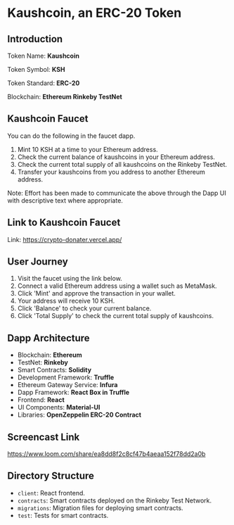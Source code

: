 # Kaushcoin, an ERC-20 Token

## Introduction
Token Name: **Kaushcoin**

Token Symbol: **KSH**

Token Standard: **ERC-20**

Blockchain: **Ethereum Rinkeby TestNet**

## Kaushcoin Faucet

You can do the following in the faucet dapp.
1. Mint 10 KSH at a time to your Ethereum address.
2. Check the current balance of kaushcoins in your Ethereum address.
3. Check the current total supply of all kaushcoins on the Rinkeby TestNet.
4. Transfer your kaushcoins from you address to another Ethereum address.

Note: Effort has been made to communicate the above through the Dapp UI with descriptive text where appropriate.

## Link to Kaushcoin Faucet

Link: https://crypto-donater.vercel.app/

## User Journey

1. Visit the faucet using the link below.
2. Connect a valid Ethereum address using a wallet such as MetaMask.
3. Click 'Mint' and approve the transaction in your wallet.
4. Your address will receive 10 KSH.
5. Click 'Balance' to check your current balance.
6. Click 'Total Supply' to check the current total supply of kaushcoins.


## Dapp Architecture

- Blockchain: **Ethereum**
- TestNet: **Rinkeby**
- Smart Contracts: **Solidity**
- Development Framework: **Truffle**
- Ethereum Gateway Service: **Infura**
- Dapp Framework: **React Box in Truffle**
- Frontend: **React**
- UI Components: **Material-UI**
- Libraries: **OpenZeppelin ERC-20 Contract**


## Screencast Link

https://www.loom.com/share/ea8dd8f2c8cf47b4aeaa152f78dd2a0b

## Directory Structure

- `client`: React frontend.
- `contracts`: Smart contracts deployed on the Rinkeby Test Network.
- `migrations`: Migration files for deploying smart contracts.
- `test`: Tests for smart contracts.
